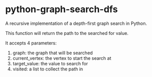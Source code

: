 # python-graph-search-dfs

A recursive implementation of a depth-first graph search in Python.

This function will return the path to the searched for value.

It accepts 4 parameters:

1. graph: the graph that will be searched
1. current_vertex: the vertex to start the search at
1. target_value: the value to search for
1. visited: a list to collect the path in
